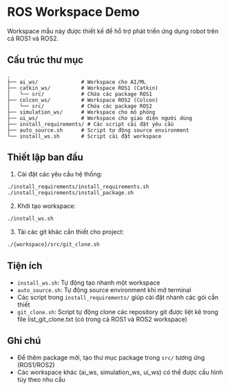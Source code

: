 # ROS Workspace Demo

Workspace mẫu này được thiết kế để hỗ trợ phát triển ứng dụng robot trên cả ROS1 và ROS2.

## Cấu trúc thư mục

```
.
├── ai_ws/              # Workspace cho AI/ML
├── catkin_ws/          # Workspace ROS1 (Catkin)
│   └── src/            # Chứa các package ROS1
├── colcon_ws/          # Workspace ROS2 (Colcon)  
│   └── src/            # Chứa các package ROS2
├── simulation_ws/      # Workspace cho mô phỏng
├── ui_ws/              # Workspace cho giao diện người dùng
├── install_requirements/ # Các script cài đặt yêu cầu
├── auto_source.sh      # Script tự động source environment
└── install_ws.sh       # Script cài đặt workspace
```

## Thiết lập ban đầu

1. Cài đặt các yêu cầu hệ thống:
```bash
./install_requirements/install_requirements.sh
./install_requirements/install_package.sh
```

2. Khởi tạo workspace:
```bash
./install_ws.sh
```

3. Tải các git khác cần thiết cho project:
```bash
./{workspace}/src/git_clone.sh
```

## Tiện ích
- `install_ws.sh`: Tự động tạo nhanh một workspace
- `auto_source.sh`: Tự động source environment khi mở terminal
- Các script trong `install_requirements/` giúp cài đặt nhanh các gói cần thiết
- `git_clone.sh`: Script tự động clone các repository git được liệt kê trong file list_git_clone.txt (có trong cả ROS1 và ROS2 workspace)

## Ghi chú

- Để thêm package mới, tạo thư mục package trong `src/` tương ứng (ROS1/ROS2)
- Các workspace khác (ai_ws, simulation_ws, ui_ws) có thể được cấu hình tùy theo nhu cầu

